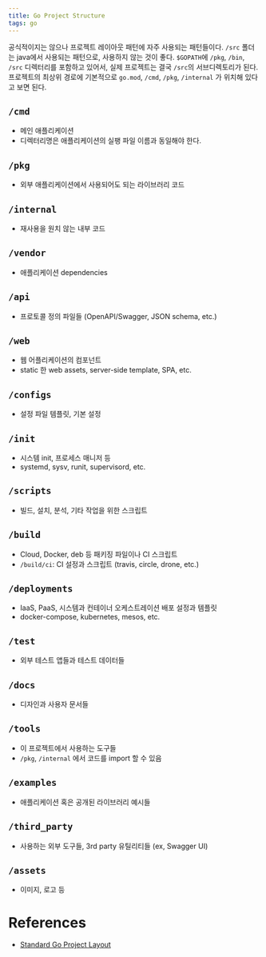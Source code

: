 ```yaml
---
title: Go Project Structure
tags: go
---
```


공식적이지는 않으나 프로젝트 레이아웃 패턴에 자주 사용되는 패턴들이다. `/src` 폴더는 java에서 사용되는 패턴으로, 사용하지 않는 것이 좋다. `$GOPATH`에 `/pkg`, `/bin`, `/src` 디렉터리를 포함하고 있어서, 실제 프로젝트는 결국 `/src`의 서브디렉토리가 된다.   
프로젝트의 최상위 경로에 기본적으로 `go.mod`, `/cmd`, `/pkg`, `/internal` 가 위치해 있다고 보면 된다.

<!--more-->

## `/cmd`

- 메인 애플리케이션
- 디렉터리명은 애플리케이션의 실팽 파일 이름과 동일해야 한다.

## `/pkg`

- 외부 애플리케이션에서 사용되어도 되는 라이브러리 코드

## `/internal`

- 재사용을 원치 않는 내부 코드

## `/vendor`

- 애플리케이션 dependencies

## `/api`

- 프로토콜 정의 파일들 (OpenAPI/Swagger, JSON schema, etc.)

## `/web`

- 웹 어플리케이션의 컴포넌트
- static 한 web assets, server-side template, SPA, etc.

## `/configs`

- 설정 파일 템플릿, 기본 설정

## `/init`

- 시스템 init, 프로세스 매니저 등
- systemd, sysv, runit, supervisord, etc.

## `/scripts`

- 빌드, 설치, 분석, 기타 작업을 위한 스크립트

## `/build`

- Cloud, Docker, deb 등 패키징 파일이나 CI 스크립트
- `/build/ci`: CI 설정과 스크립트 (travis, circle, drone, etc.)

## `/deployments`

- IaaS, PaaS, 시스템과 컨테이너 오케스트레이션 배포 설정과 템플릿
- docker-compose, kubernetes, mesos, etc.

## `/test`

- 외부 테스트 앱들과 테스트 데이터들

## `/docs`

- 디자인과 사용자 문서들

## `/tools`

- 이 프로젝트에서 사용하는 도구들
- `/pkg`, `/internal` 에서 코드를 import 할 수 있음

## `/examples`

- 애플리케이션 혹은 공개된 라이브러리 예시들

## `/third_party`

- 사용하는 외부 도구들, 3rd party 유틸리티들 (ex, Swagger UI)

## `/assets`

- 이미지, 로고 등

# References

- [Standard Go Project Layout](https://github.com/golang-standards/project-layout)
 
